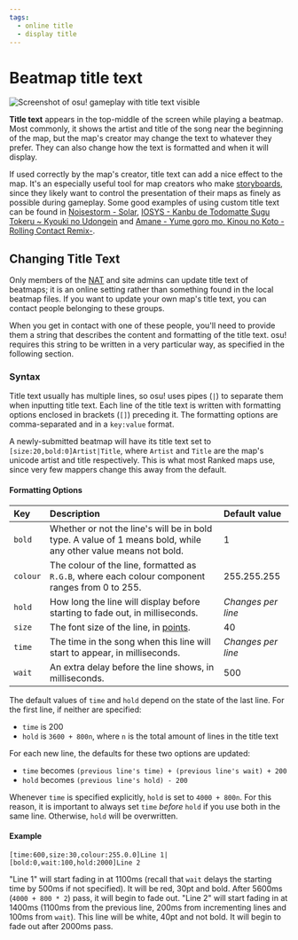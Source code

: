 ```yaml
---
tags:
  - online title
  - display title
---
```


# Beatmap title text

<!-- This article was based off of [*Changing the Title Text : The Guide* by: Ekaru](https://osu.ppy.sh/community/forums/topics/14513), but a lot of the content has been changed/updated, so I'm just leaving the link here as a reference. It's not worth linking to from the wiki because it contains incorrect info at some points -->

![Screenshot of osu! gameplay with title text visible](img/liquid-title-text.jpg "The title text for \"Rostik - Liquid (Paul Rosenthal Remix)\" shows just after starting the map.")

**Title text** appears in the top-middle of the screen while playing a beatmap. Most commonly, it shows the artist and title of the song near the beginning of the map, but the map's creator may change the text to whatever they prefer. They can also change how the text is formatted and when it will display.

If used correctly by the map's creator, title text can add a nice effect to the map. It's an especially useful tool for map creators who make [storyboards](/wiki/Storyboard), since they likely want to control the presentation of their maps as finely as possible during gameplay. Some good examples of using custom title text can be found in [Noisestorm - Solar](https://osu.ppy.sh/beatmapsets/33483), [IOSYS - Kanbu de Todomatte Sugu Tokeru ~ Kyouki no Udongein](https://osu.ppy.sh/beatmapsets/1391) and [Amane - Yume goro mo, Kinou no Koto -Rolling Contact Remix-](https://osu.ppy.sh/beatmapsets/57560).

## Changing Title Text

Only members of the [NAT](/wiki/People/Nomination_Assessment_Team) and site admins can update title text of beatmaps; it is an online setting rather than something found in the local beatmap files. If you want to update your own map's title text, you can contact people belonging to these groups.

When you get in contact with one of these people, you'll need to provide them a string that describes the content and formatting of the title text. osu! requires this string to be written in a very particular way, as specified in the following section.

### Syntax

Title text usually has multiple lines, so osu! uses pipes (`|`) to separate them when inputting title text. Each line of the title text is written with formatting options enclosed in brackets (`[]`) preceding it. The formatting options are comma-separated and in a `key:value` format.

A newly-submitted beatmap will have its title text set to `[size:20,bold:0]Artist|Title`, where `Artist` and `Title` are the map's unicode artist and title respectively. This is what most Ranked maps use, since very few mappers change this away from the default.

#### Formatting Options

| Key | Description | Default value |
| :-- | :-- | :-- |
| `bold` | Whether or not the line's will be in bold type. A value of 1 means bold, while any other value means not bold. | 1 |
| `colour` | The colour of the line, formatted as `R.G.B`, where each colour component ranges from 0 to 255. | 255.255.255 |
| `hold` | How long the line will display before starting to fade out, in milliseconds. | *Changes per line* |
| `size` | The font size of the line, in [points](https://en.wikipedia.org/wiki/Point_(typography)). | 40 |
| `time` | The time in the song when this line will start to appear, in milliseconds. | *Changes per line* |
| `wait` | An extra delay before the line shows, in milliseconds. | 500 |

The default values of `time` and `hold` depend on the state of the last line. For the first line, if neither are specified:

- `time` is 200
- `hold` is `3600 + 800n`, where `n` is the total amount of lines in the title text

For each new line, the defaults for these two options are updated:

- `time` becomes `(previous line's time) + (previous line's wait) + 200`
- `hold` becomes `(previous line's hold) - 200`

Whenever `time` is specified explicitly, `hold` is set to `4000 + 800n`. For this reason, it is important to always set `time` *before* `hold` if you use both in the same line. Otherwise, `hold` will be overwritten.

#### Example

`[time:600,size:30,colour:255.0.0]Line 1|[bold:0,wait:100,hold:2000]Line 2`

"Line 1" will start fading in at 1100ms (recall that `wait` delays the starting time by 500ms if not specified). It will be red, 30pt and bold. After 5600ms (`4000 + 800 * 2`) pass, it will begin to fade out. "Line 2" will start fading in at 1400ms (1100ms from the previous line, 200ms from incrementing lines and 100ms from `wait`). This line will be white, 40pt and not bold. It will begin to fade out after 2000ms pass.

